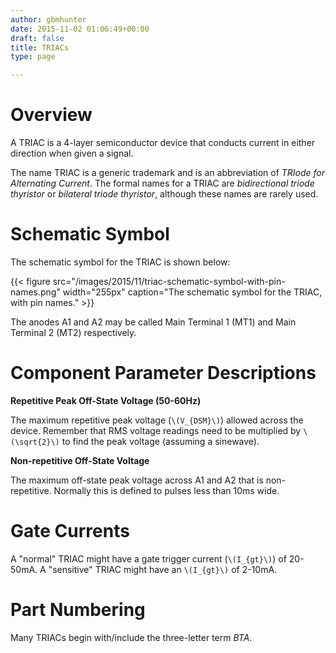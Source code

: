 ```yaml
---
author: gbmhunter
date: 2015-11-02 01:06:49+00:00
draft: false
title: TRIACs
type: page

---
```


# Overview

A TRIAC is a 4-layer semiconductor device that conducts current in either direction when given a signal.

The name TRIAC is a generic trademark and is an abbreviation of _TRIode for Alternating Current_. The formal names for a TRIAC are _bidirectional triode thyristor_ or _bilateral triode thyristor_, although these names are rarely used.

# Schematic Symbol

The schematic symbol for the TRIAC is shown below:

{{< figure src="/images/2015/11/triac-schematic-symbol-with-pin-names.png" width="255px" caption="The schematic symbol for the TRIAC, with pin names."  >}}

The anodes A1 and A2 may be called Main Terminal 1 (MT1) and Main Terminal 2 (MT2) respectively.

# Component Parameter Descriptions

**Repetitive Peak Off-State Voltage (50-60Hz)**

The maximum repetitive peak voltage (`\(V_{DSM}\)`) allowed across the device. Remember that RMS voltage readings need to be multiplied by `\(\sqrt{2}\)` to find the peak voltage (assuming a sinewave).

**Non-repetitive Off-State Voltage**

The maximum off-state peak voltage across A1 and A2 that is non-repetitive. Normally this is defined to pulses less than 10ms wide.

# Gate Currents

A "normal" TRIAC might have a gate trigger current (`\(I_{gt}\)`) of 20-50mA. A "sensitive" TRIAC might have an `\(I_{gt}\)` of 2-10mA.

# Part Numbering

Many TRIACs begin with/include the three-letter term _BTA_.

